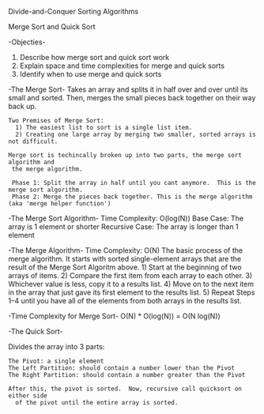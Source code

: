 Divide-and-Conquer Sorting Algorithms

Merge Sort and Quick Sort

-Objecties-
  1) Describe how merge sort and quick sort work
  2) Explain space and time complexities for merge and quick sorts
  3) Identify when to use merge and quick sorts

-The Merge Sort-
    Takes an array and splits it in half over and over until its small and sorted.
    Then, merges the small pieces back together on their way back up.

    Two Premises of Merge Sort:
      1) The easiest list to sort is a single list item.
      2) Creating one large array by merging two smaller, sorted arrays is not difficult.

    Merge sort is techincally broken up into two parts, the merge sort algorithm and
     the merge algorithm.

     Phase 1: Split the array in half until you cant anymore.  This is the merge sort algorithm.
     Phase 2: Merge the pieces back together. This is the merge algorithm (aka 'merge helper function')

  -The Merge Sort Algorithm-
    Time Complexity: O(log(N))
    Base Case: The array is 1 element or shorter
    Recursive Case: The array is longer than 1 element

  -The Merge Algorithm-
    Time Complexity: O(N)
    The basic process of the merge algorithm.  It starts with sorted single-element arrays
    that are the result of the Merge Sort Algoritm above.
      1) Start at the beginning of two arrays of items.
      2) Compare the first item from each array to each other.
      3) Whichever value is less, copy it to a results list.
      4) Move on to the next item in the array that just gave its first element to the results list.
      5) Repeat Steps 1–4 until you have all of the elements from both arrays in the results list.

  -Time Complexity for Merge Sort-
    O(N) * O(log(N)) = O(N log(N))

-The Quick Sort-

  Divides the array into 3 parts:

    The Pivot: a single element
    The Left Partition: should contain a number lower than the Pivot
    The Right Partition: should contain a number greater than the Pivot

    After this, the pivot is sorted.  Now, recursive call quicksort on either side
      of the pivot until the entire array is sorted.
